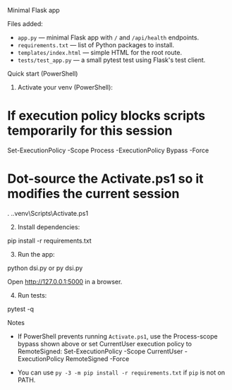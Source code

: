 Minimal Flask app

Files added:
- `app.py` — minimal Flask app with `/` and `/api/health` endpoints.
- `requirements.txt` — list of Python packages to install.
- `templates/index.html` — simple HTML for the root route.
- `tests/test_app.py` — a small pytest test using Flask's test client.

Quick start (PowerShell)

1) Activate your venv (PowerShell):

# If execution policy blocks scripts temporarily for this session
Set-ExecutionPolicy -Scope Process -ExecutionPolicy Bypass -Force

# Dot-source the Activate.ps1 so it modifies the current session
. .\.venv\Scripts\Activate.ps1

2) Install dependencies:

pip install -r requirements.txt

3) Run the app:

python dsi.py or py dsi.py

Open http://127.0.0.1:5000 in a browser.

4) Run tests:

pytest -q

Notes
- If PowerShell prevents running `Activate.ps1`, use the Process-scope bypass shown above or set CurrentUser execution policy to RemoteSigned:
Set-ExecutionPolicy -Scope CurrentUser -ExecutionPolicy RemoteSigned -Force

- You can use `py -3 -m pip install -r requirements.txt` if `pip` is not on PATH.

